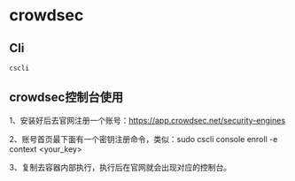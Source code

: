 # crowdsec

## Cli

`cscli`

## crowdsec控制台使用

1、安装好后去官网注册一个账号：https://app.crowdsec.net/security-engines

2、账号首页最下面有一个密钥注册命令，类似：sudo cscli console enroll -e context <your_key>

3、复制去容器内部执行，执行后在官网就会出现对应的控制台。